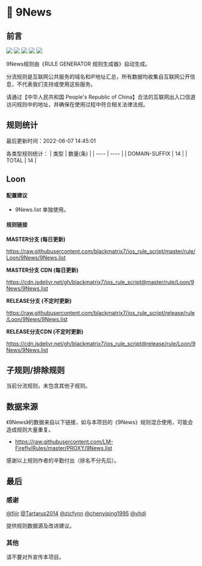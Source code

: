 # 🧸 9News

## 前言

![](https://shields.io/badge/-移除重复规则-ff69b4) ![](https://shields.io/badge/-DOMAIN与DOMAIN--SUFFIX合并-green) ![](https://shields.io/badge/-DOMAIN--SUFFIX间合并-critical) ![](https://shields.io/badge/-DOMAIN--SUFFIX与DOMAIN--KEYWORD合并-blue) ![](https://shields.io/badge/-IP--CIDR(6)合并-blueviolet) 

9News规则由《RULE GENERATOR 规则生成器》自动生成。

分流规则是互联网公共服务的域名和IP地址汇总，所有数据均收集自互联网公开信息，不代表我们支持或使用这些服务。

请通过【中华人民共和国 People's Republic of China】合法的互联网出入口信道访问规则中的地址，并确保在使用过程中符合相关法律法规。

## 规则统计

最后更新时间：2022-06-07 14:45:01

各类型规则统计：
| 类型 | 数量(条)  | 
| ---- | ----  |
| DOMAIN-SUFFIX | 14  | 
| TOTAL | 14  | 


## Loon 

#### 配置建议
- 9News.list 单独使用。

#### 规则链接
**MASTER分支 (每日更新)**

https://raw.githubusercontent.com/blackmatrix7/ios_rule_script/master/rule/Loon/9News/9News.list

**MASTER分支 CDN (每日更新)**

https://cdn.jsdelivr.net/gh/blackmatrix7/ios_rule_script@master/rule/Loon/9News/9News.list

**RELEASE分支 (不定时更新)**

https://raw.githubusercontent.com/blackmatrix7/ios_rule_script/release/rule/Loon/9News/9News.list

**RELEASE分支CDN (不定时更新)**

https://cdn.jsdelivr.net/gh/blackmatrix7/ios_rule_script@release/rule/Loon/9News/9News.list

## 子规则/排除规则


当前分流规则，未包含其他子规则。

## 数据来源

《9News》的数据来自以下链接，如与本项目的《9News》规则混合使用，可能会造成规则大量重复。

- https://raw.githubusercontent.com/LM-Firefly/Rules/master/PROXY/9News.list


感谢以上规则作者的辛勤付出（排名不分先后）。

## 最后

### 感谢

[@fiiir](https://github.com/fiiir) [@Tartarus2014](https://github.com/Tartarus2014) [@zjcfynn](https://github.com/zjcfynn) [@chenyiping1995](https://github.com/chenyiping1995) [@vhdj](https://github.com/vhdj)

提供规则数据源及改进建议。

### 其他

请不要对外宣传本项目。